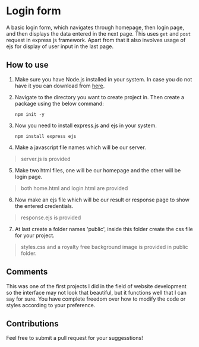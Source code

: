 # Login form
A basic login form, which navigates through homepage, then login page, and then displays the data entered in the next page. This uses `get` and `post` request in express js framework. Apart from that it also involves usage of ejs for display of user input in the last page.

## How to use
1. Make sure you have Node.js installed in your system. In case you do not have it you can download from [here](https://nodejs.org/en).

2. Navigate to the directory you want to create project in. Then create a package using the below command:
   ```
   npm init -y
   ```
3. Now you need to install express.js and ejs in your system.
   ```
   npm install express ejs
   ```
4. Make a javascript file names which will be our server. 

> server.js is provided

5. Make two html files, one will be our homepage and the other will be login page.

> both home.html and login.html are provided

6. Now make an ejs file which will be our result or response page to show the entered credentials.

> response.ejs is provided

7. At last create a folder names 'public', inside this folder create the css file for your project. 

> styles.css and a royalty free background image is provided in public folder.

## Comments

This was one of the first projects I did in the field of website development so the interface may not look that beautiful, but it functions well that I can say for sure. You have complete freedom over how to modify the code or styles according to your preference.

## Contributions
Feel free to submit a pull request for your suggesstions!
